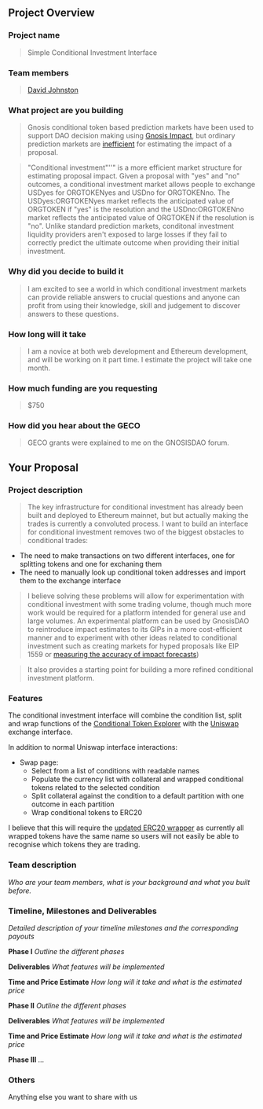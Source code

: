 ## Project Overview

### Project name
> Simple Conditional Investment Interface
### Team members 
> [David Johnston](https://www.linkedin.com/in/david-johnston-50461b141/)	
### What project are you building 
> Gnosis conditional token based prediction markets have been used to support DAO decision making using [Gnosis Impact](https://impact.gnosis.io/), but ordinary prediction markets are [inefficient](https://forum.gnosis.io/t/change-the-funding-structure-of-gnosis-impact-markets/794/15) for estimating the impact of a proposal. 

> "Conditional investment"''" is a more efficient market structure for estimating proposal impact. Given a proposal with "yes" and "no" outcomes, a conditional investment market allows people to exchange USDyes for ORGTOKENyes and USDno for ORGTOKENno. The USDyes:ORGTOKENyes market reflects the anticipated value of ORGTOKEN if "yes" is the resolution and the USDno:ORGTOKENno market reflects the anticipated value of ORGTOKEN if the resolution is "no". Unlike standard prediction markets, conditonal investment liquidity providers aren't exposed to large losses if they fail to correctly predict the ultimate outcome when providing their initial investment.
### Why did you decide to build it 
> I am excited to see a world in which conditional investment markets can provide reliable answers to crucial questions and anyone can profit from using their knowledge, skill and judgement to discover answers to these questions. 
### How long will it take 
> I am a novice at both web development and Ethereum development, and will be working on it part time. I estimate the project will take one month. 
### How much funding are you requesting  
> $750
### How did you hear about the GECO
> GECO grants were explained to me on the GNOSISDAO forum.

## Your Proposal 
### Project description
> The key infrastructure for conditional investment has already been built and deployed to Ethereum mainnet, but but actually making the trades is currently a convoluted process. I want to build an interface for conditional investment removes two of the biggest obstacles to conditional trades:

 - The need to make transactions on two different interfaces, one for splitting tokens and one for exchaning them
 - The need to manually look up conditional token addresses and import them to the exchange interface

> I believe solving these problems will allow for experimentation with conditional investment with some trading volume, though much more work would be required for a platform intended for general use and large volumes. An experimental platform can be used by GnosisDAO to reintroduce impact estimates to its GIPs in a more cost-efficient manner and to experiment with other ideas related to conditional investment such as creating markets for hyped proposals like EIP 1559 or [measuring the accuracy of impact forecasts](https://docs.google.com/document/d/128PSz7i5JDArrz5EhTeowfzdrlqZPqiyKUP9eLRicwY/edit?usp=sharing))

> It also provides a starting point for building a more refined conditional investment platform.

### Features
The conditional investment interface will combine the condition list, split and wrap functions of the [Conditional Token Explorer](https://cte.gnosis.io) with the [Uniswap](https://app.uniswap.org/) exchange interface.

In addition to normal Uniswap interface interactions:
 - Swap page:
	- Select from a list of conditions with readable names
 	- Populate the currency list with collateral and wrapped conditional tokens related to the selected condition
 	- Split collateral against the condition to a default partition with one outcome in each partition
 	- Wrap conditional tokens to ERC20

I believe that this will require the [updated ERC20 wrapper](https://github.com/gnosis/1155-to-20/tree/feature/support-dynamic-fields) as currently all wrapped tokens have the same name so users will not easily be able to recognise which tokens they are trading.

### Team description
_Who are your team members, what is your background and what you built before._
### Timeline, Milestones and Deliverables
_Detailed description of your timeline milestones and the corresponding payouts_

**Phase I**  			_Outline the different phases_

**Deliverables** 			_What features will be implemented_

**Time and Price Estimate**	_How long will it take and what is the estimated price_

**Phase II**  			_Outline the different phases_

**Deliverables** 			_What features will be implemented_

**Time and Price Estimate**	_How long will it take and what is the estimated price_

**Phase III**  			_..._


### Others	 
Anything else you want to share with us
